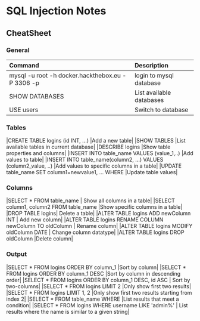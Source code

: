 # SQL Injection Notes

## CheatSheet

### General 	
|Command 	|Description|
|:----|:----|
|mysql -u root -h docker.hackthebox.eu -P 3306 -p 	|login to mysql database|
|SHOW DATABASES| 	List available databases|
|USE users 	|Switch to database|
### Tables 	
|CREATE TABLE logins (id INT, ...) 	|Add a new table|
|SHOW TABLES 	|List available tables in current database|
|DESCRIBE logins 	|Show table properties and columns|
|INSERT INTO table_name VALUES (value_1,..) 	|Add values to table|
|INSERT INTO table_name(column2, ...) VALUES (column2_value, ..) 	|Add values to specific columns in a table|
|UPDATE table_name SET column1=newvalue1, ... WHERE <condition> 	|Update table values|
### Columns 	
|SELECT * FROM table_name |	Show all columns in a table|
|SELECT column1, column2 FROM table_name 	|Show specific columns in a table|
|DROP TABLE logins| 	Delete a table|
|ALTER TABLE logins ADD newColumn INT |	Add new column|
|ALTER TABLE logins RENAME COLUMN newColumn TO oldColumn |	Rename column|
|ALTER TABLE logins MODIFY oldColumn DATE |	Change column datatype|
|ALTER TABLE logins DROP oldColumn 	|Delete column|
### Output 	
|SELECT * FROM logins ORDER BY column_1 |Sort by column|
|SELECT * FROM logins ORDER BY column_1 DESC 	|Sort by column in descending order|
|SELECT * FROM logins ORDER BY column_1 DESC, id ASC |	Sort by two-columns|
|SELECT * FROM logins LIMIT 2 	|Only show first two results|
|SELECT * FROM logins LIMIT 1, 2 	|Only show first two results starting from index 2|
|SELECT * FROM table_name WHERE <condition> 	|List results that meet a condition|
|SELECT * FROM logins WHERE username LIKE 'admin%' |	List results where the name is similar to a given string|

